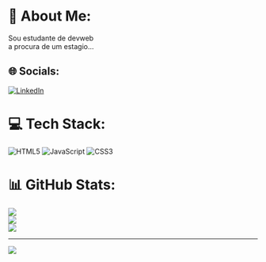 # 💫 About Me:
Sou estudante de devweb<br>a procura de um estagio...


## 🌐 Socials:
[![LinkedIn](https://img.shields.io/badge/LinkedIn-%230077B5.svg?logo=linkedin&logoColor=white)](https://linkedin.com/in/https://www.linkedin.com/in/raoni-vasconcelos-716269216) 

# 💻 Tech Stack:
![HTML5](https://img.shields.io/badge/html5-%23E34F26.svg?style=for-the-badge&logo=html5&logoColor=white) ![JavaScript](https://img.shields.io/badge/javascript-%23323330.svg?style=for-the-badge&logo=javascript&logoColor=%23F7DF1E) ![CSS3](https://img.shields.io/badge/css3-%231572B6.svg?style=for-the-badge&logo=css3&logoColor=white)
# 📊 GitHub Stats:
![](https://github-readme-stats.vercel.app/api?username=RaoniDEVweb&theme=dracula&hide_border=false&include_all_commits=false&count_private=false)<br/>
![](https://github-readme-streak-stats.herokuapp.com/?user=RaoniDEVweb&theme=dracula&hide_border=false)<br/>
![](https://github-readme-stats.vercel.app/api/top-langs/?username=RaoniDEVweb&theme=dracula&hide_border=false&include_all_commits=false&count_private=false&layout=compact)

---
[![](https://visitcount.itsvg.in/api?id=RaoniDEVweb&icon=0&color=0)](https://visitcount.itsvg.in)

<!-- Proudly created with GPRM ( https://gprm.itsvg.in ) -->